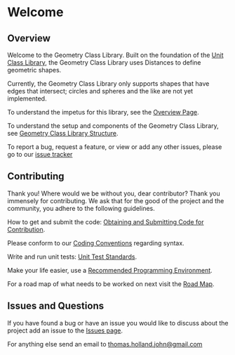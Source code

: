 # Welcome

## Overview

Welcome to the Geometry Class Library. Built on the foundation of the [Unit Class Library](https://bitbucket.org/Clearspan/unit-class-library), the Geometry Class Library uses Distances to define geometric shapes.

Currently, the Geometry Class Library only supports shapes that have edges that intersect; circles and spheres and the like are not yet implemented.

To understand the impetus for this library, see the [Overview Page](https://bitbucket.org/Clearspan/geometry-class-library/wiki/Overview).

To understand the setup and components of the Geometry Class Library, see [Geometry Class Library Structure](https://bitbucket.org/Clearspan/geometry-class-library/wiki/Geometry%20Class%20Library%20Structure).

To report a bug, request a feature, or view or add any other issues, please go to our [issue tracker](https://clearspan.atlassian.net/browse/GEOMETRY/)

## Contributing
Thank you! Where would we be without you, dear contributor? Thank you immensely for contributing. We ask that for the good of the project and the community, you adhere to the following guidelines.

How to get and submit the code: [Obtaining and Submitting Code for Contribution](https://bitbucket.org/Clearspan/geometry-class-library/wiki/Obtaining%20and%20Submitting%20Code%20for%20Contribution).

Please conform to our [Coding Conventions](https://bitbucket.org/Clearspan/geometry-class-library/wiki/Conventions) regarding syntax.

Write and run unit tests: [Unit Test Standards](https://bitbucket.org/Clearspan/geometry-class-library/wiki/Unit%20Test%20Standards).

Make your life easier, use a [Recommended Programming Environment](https://bitbucket.org/Clearspan/geometry-class-library/wiki/Recommended%20Programming%20Environment).

For a road map of what needs to be worked on next visit the [Road Map](https://bitbucket.org/Clearspan/geometry-class-library/wiki/Road%20Map).

## Issues and Questions
If you have found a bug or have an issue you would like to discuss about the project add an issue to the [Issues page](https://clearspan.atlassian.net/projects/GEOMETRY).

For anything else send an email to thomas.holland.john@gmail.com